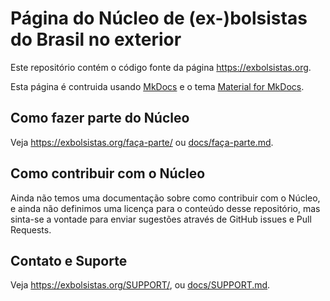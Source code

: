 # Página do Núcleo de (ex-)bolsistas do Brasil no exterior

Este repositório contém o código fonte da página <https://exbolsistas.org>.

Esta página é contruida usando [MkDocs](https://www.mkdocs.org/) e o tema [Material for MkDocs](https://squidfunk.github.io/mkdocs-material/). 

## Como fazer parte do Núcleo

Veja <https://exbolsistas.org/faça-parte/> ou [docs/faça-parte.md](docs/faça-parte.md).

## Como contribuir com o Núcleo

Ainda não temos uma documentação sobre como contribuir com o Núcleo, e ainda não definimos uma licença para o conteúdo desse repositório, mas sinta-se a vontade para enviar sugestões através de GitHub issues e Pull Requests.

## Contato e Suporte

Veja <https://exbolsistas.org/SUPPORT/>, ou [docs/SUPPORT.md](docs/SUPPORT.md).